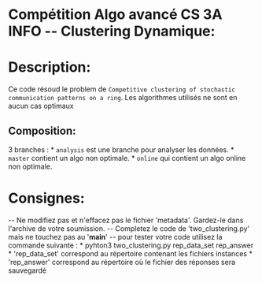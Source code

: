 # Compétition Algo avancé CS 3A INFO -- Clustering Dynamique:

# Description:
Ce code résoud le problem de `Competitive clustering of stochastic communication patterns on a ring`. Les algorithmes utilisés ne sont en aucun cas optimaux
## Composition:
3 branches :
	* `analysis` est une branche pour analyser les données.
	* `master` contient un algo non optimale.
	* `online` qui contient un algo online non optimale.

# Consignes:
-- Ne modifiez pas et n'effacez pas le fichier 'metadata'. Gardez-le dans l'archive de votre soumission.
-- Completez le code de 'two_clustering.py' mais ne touchez pas au '__main__'
-- pour tester votre code utilisez la commande suivante : 
       * pyhton3 two_clustering.py rep_data_set rep_answer
       * 'rep_data_set' correspond au répertoire contenant les fichiers instances
       * 'rep_answer' correspond au répertoire où le fichier des réponses sera sauvegardé



